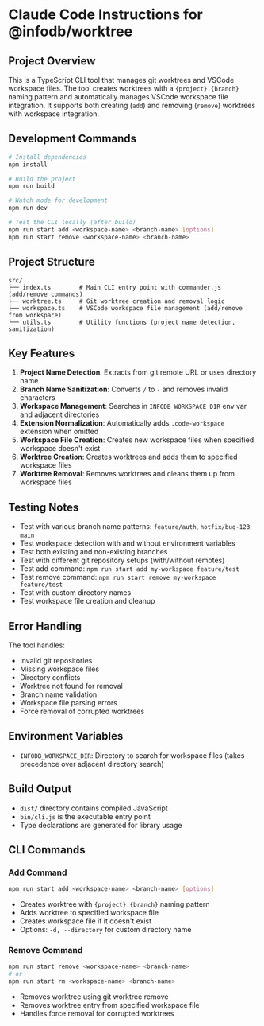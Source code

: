 # Claude Code Instructions for @infodb/worktree

## Project Overview

This is a TypeScript CLI tool that manages git worktrees and VSCode workspace files. The tool creates worktrees with a `{project}.{branch}` naming pattern and automatically manages VSCode workspace file integration. It supports both creating (`add`) and removing (`remove`) worktrees with workspace integration.

## Development Commands

```bash
# Install dependencies
npm install

# Build the project
npm run build

# Watch mode for development
npm run dev

# Test the CLI locally (after build)
npm run start add <workspace-name> <branch-name> [options]
npm run start remove <workspace-name> <branch-name>
```

## Project Structure

```
src/
├── index.ts        # Main CLI entry point with commander.js (add/remove commands)
├── worktree.ts     # Git worktree creation and removal logic
├── workspace.ts    # VSCode workspace file management (add/remove from workspace)
└── utils.ts        # Utility functions (project name detection, sanitization)
```

## Key Features

1. **Project Name Detection**: Extracts from git remote URL or uses directory name
2. **Branch Name Sanitization**: Converts `/` to `-` and removes invalid characters
3. **Workspace Management**: Searches in `INFODB_WORKSPACE_DIR` env var and adjacent directories
4. **Extension Normalization**: Automatically adds `.code-workspace` extension when omitted
5. **Workspace File Creation**: Creates new workspace files when specified workspace doesn't exist
6. **Worktree Creation**: Creates worktrees and adds them to specified workspace files
7. **Worktree Removal**: Removes worktrees and cleans them up from workspace files

## Testing Notes

- Test with various branch name patterns: `feature/auth`, `hotfix/bug-123`, `main`
- Test workspace detection with and without environment variables
- Test both existing and non-existing branches
- Test with different git repository setups (with/without remotes)
- Test add command: `npm run start add my-workspace feature/test`
- Test remove command: `npm run start remove my-workspace feature/test`
- Test with custom directory names
- Test workspace file creation and cleanup

## Error Handling

The tool handles:
- Invalid git repositories
- Missing workspace files
- Directory conflicts
- Worktree not found for removal
- Branch name validation
- Workspace file parsing errors
- Force removal of corrupted worktrees

## Environment Variables

- `INFODB_WORKSPACE_DIR`: Directory to search for workspace files (takes precedence over adjacent directory search)

## Build Output

- `dist/` directory contains compiled JavaScript
- `bin/cli.js` is the executable entry point
- Type declarations are generated for library usage

## CLI Commands

### Add Command
```bash
npm run start add <workspace-name> <branch-name> [options]
```
- Creates worktree with `{project}.{branch}` naming pattern
- Adds worktree to specified workspace file
- Creates workspace file if it doesn't exist
- Options: `-d, --directory` for custom directory name

### Remove Command
```bash
npm run start remove <workspace-name> <branch-name>
# or
npm run start rm <workspace-name> <branch-name>
```
- Removes worktree using git worktree remove
- Removes worktree entry from specified workspace file
- Handles force removal for corrupted worktrees